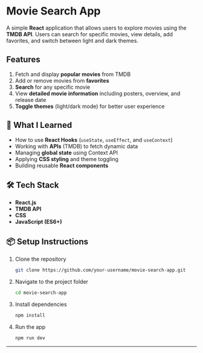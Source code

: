 # Movie Search App

A simple **React** application that allows users to explore movies using the **TMDB API**.
Users can search for specific movies, view details, add favorites, and switch between light and dark themes.



##  Features

1.  Fetch and display **popular movies** from TMDB
2.  Add or remove movies from **favorites**
3.  **Search** for any specific movie
4.  View **detailed movie information** including posters, overview, and release date
5. **Toggle themes** (light/dark mode) for better user experience



## 🧠 What I Learned

* How to use **React Hooks** (`useState`, `useEffect`, and `useContext`)
* Working with **APIs** (TMDB) to fetch dynamic data
* Managing **global state** using Context API
* Applying **CSS styling** and theme toggling
* Building reusable **React components**



## 🛠️ Tech Stack

* **React.js**
* **TMDB API**
* **CSS**
* **JavaScript (ES6+)**



## 📦 Setup Instructions

1. Clone the repository

   ```bash
   git clone https://github.com/your-username/movie-search-app.git
   ```
2. Navigate to the project folder

   ```bash
   cd movie-search-app
   ```
3. Install dependencies

   ```bash
   npm install
   ```
5. Run the app

   ```bash
   npm run dev
   ```
---

